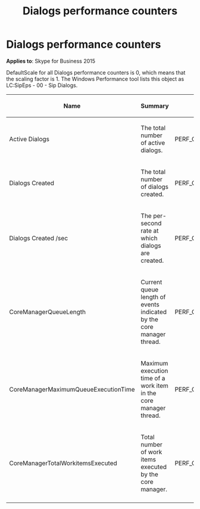 ﻿---
title: Dialogs performance counters
TOCTitle: Dialogs performance counters
ms:assetid: 0be237dd-ea76-4e03-8426-c6f710ae77fe
ms:mtpsurl: https://msdn.microsoft.com/en-us/library/Dn466108(v=office.16)
ms:contentKeyID: 65240034
ms.date: 07/27/2015
mtps_version: v=office.16
---

# Dialogs performance counters


**Applies to**: Skype for Business 2015

DefaultScale for all Dialogs performance counters is 0, which means that the scaling factor is 1. The Windows Performance tool lists this object as LC:SipEps - 00 - Sip Dialogs.

<table>
<colgroup>
<col style="width: 33%" />
<col style="width: 33%" />
<col style="width: 33%" />
</colgroup>
<thead>
<tr class="header">
<th><p>Name</p></th>
<th><p>Summary</p></th>
<th><p>CounterType</p></th>
</tr>
</thead>
<tbody>
<tr class="odd">
<td><p>Active Dialogs</p></td>
<td><p>The total number of active dialogs.</p></td>
<td><p>PERF_COUNTER_LARGE_RAWCOUNT</p></td>
</tr>
<tr class="even">
<td><p>Dialogs Created</p></td>
<td><p>The total number of dialogs created.</p></td>
<td><p>PERF_COUNTER_LARGE_RAWCOUNT</p></td>
</tr>
<tr class="odd">
<td><p>Dialogs Created /sec</p></td>
<td><p>The per-second rate at which dialogs are created.</p></td>
<td><p>PERF_COUNTER_BULK_COUNT</p></td>
</tr>
<tr class="even">
<td><p>CoreManagerQueueLength</p></td>
<td><p>Current queue length of events indicated by the core manager thread.</p></td>
<td><p>PERF_COUNTER_LARGE_RAWCOUNT</p></td>
</tr>
<tr class="odd">
<td><p>CoreManagerMaximumQueueExecutionTime</p></td>
<td><p>Maximum execution time of a work item in the core manager thread.</p></td>
<td><p>PERF_COUNTER_LARGE_RAWCOUNT</p></td>
</tr>
<tr class="even">
<td><p>CoreManagerTotalWorkitemsExecuted</p></td>
<td><p>Total number of work items executed by the core manager.</p></td>
<td><p>PERF_COUNTER_LARGE_RAWCOUNT</p></td>
</tr>
<tr class="odd">
<td></td>
<td></td>
<td></td>
</tr>
</tbody>
</table>

